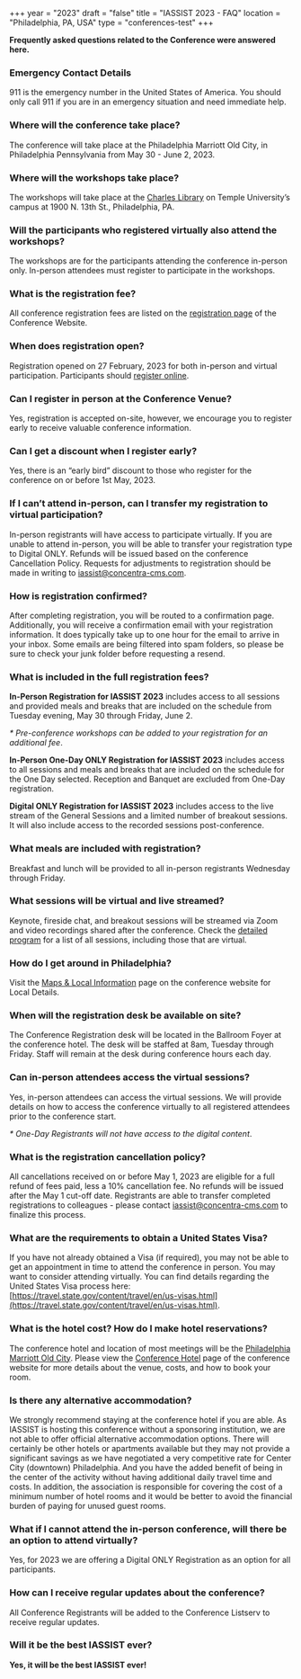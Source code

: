 +++
year = "2023"
draft = "false"
title = "IASSIST 2023 - FAQ"
location = "Philadelphia, PA, USA"
type = "conferences-test"
+++

**Frequently asked questions related to the Conference were answered here.**

### Emergency Contact Details

911 is the emergency number in the United States of America. You should only call 911 if you are in an emergency situation and need immediate help.

### Where will the conference take place?

The conference will take place at the Philadelphia Marriott Old City, in Philadelphia Pennsylvania from May 30 - June 2, 2023.

### Where will the workshops take place?

The workshops will take place at the [Charles Library](https://library.temple.edu/libraries/charles-library) on Temple University’s campus at 1900 N. 13th St., Philadelphia, PA.

### Will the participants who registered virtually also attend the workshops?

The workshops are for the participants attending the conference in-person only. In-person attendees must register to participate in the workshops.

### What is the registration fee?

All conference registration fees are listed on the [registration page](https://iassistdata.org/conferences/iassist2023/registration/) of the Conference Website.

### When does registration open?

Registration opened on 27 February, 2023 for both in-person and virtual participation. Participants should [register online](https://concentracms.regfox.com/iassist2023).

### Can I register in person at the Conference Venue?

Yes, registration is accepted on-site, however, we encourage you to register early to receive valuable conference information.

### Can I get a discount when I register early?

Yes, there is an “early bird” discount to those who register for the conference on or before 1st May, 2023.

### If I can’t attend in-person, can I transfer my registration to virtual participation?

In-person registrants will have access to participate virtually. If you are unable to attend in-person, you will be able to transfer your registration type to Digital ONLY. Refunds will be issued based on the conference Cancellation Policy. Requests for adjustments to registration should be made in writing to iassist@concentra-cms.com.

### How is registration confirmed?

After completing registration, you will be routed to a confirmation page. Additionally, you will receive a confirmation email with your registration information. It does typically take up to one hour for the email to arrive in your inbox. Some emails are being filtered into spam folders, so please be sure to check your junk folder before requesting a resend.

### What is included in the full registration fees?

**In-Person Registration for IASSIST 2023** includes access to all sessions and provided meals and breaks that are included on the schedule from Tuesday evening, May 30 through Friday, June 2.

_* Pre-conference workshops can be added to your registration for an additional fee_.

**In-Person One-Day ONLY Registration for IASSIST 2023** includes access to all sessions and meals and breaks that are included on the schedule for the One Day selected. Reception and Banquet are excluded from One-Day registration.

**Digital ONLY Registration for IASSIST 2023** includes access to the live stream of the General Sessions and a limited number of breakout sessions. It will also include access to the recorded sessions post-conference.

### What meals are included with registration?

Breakfast and lunch will be provided to all in-person registrants Wednesday through Friday. 

### What sessions will be virtual and live streamed?

Keynote, fireside chat, and breakout sessions will be streamed via Zoom and video recordings shared after the conference. Check the [detailed program](https://iassistdata.org/conferences/iassist2023/full_program/) for a list of all sessions, including those that are virtual.

### How do I get around in Philadelphia?

Visit the [Maps & Local Information](https://iassistdata.org/conferences/iassist2023/maps-and-local-information/) page on the conference website for Local Details.

### When will the registration desk be available on site?

The Conference Registration desk will be located in the Ballroom Foyer at the conference hotel. The desk will be staffed at 8am, Tuesday through Friday. Staff will remain at the desk during conference hours each day.

### Can in-person attendees access the virtual sessions?

Yes, in-person attendees can access the virtual sessions. We will provide details on how to access the conference virtually to all registered attendees prior to the conference start. 

_* One-Day Registrants will not have access to the digital content_.

### What is the registration cancellation policy?

All cancellations received on or before May 1, 2023 are eligible for a full refund of fees paid, less a 10% cancellation fee. No refunds will be issued after the May 1 cut-off date. Registrants are able to transfer completed registrations to colleagues - please contact iassist@concentra-cms.com to finalize this process.

### What are the requirements to obtain a United States Visa?

If you have not already obtained a Visa (if required), you may not be able to get an appointment in time to attend the conference in person. You may want to consider attending virtually. You can find details regarding the United States Visa process here: [https://travel.state.gov/content/travel/en/us-visas.html](https://travel.state.gov/content/travel/en/us-visas.html). 

### What is the hotel cost? How do I make hotel reservations?

The conference hotel and location of most meetings will be the [Philadelphia Marriott Old City](https://www.marriott.com/en-us/hotels/phlmo-philadelphia-marriott-old-city/overview/). Please view the [Conference Hotel](https://iassistdata.org/conferences/iassist2023/conference-hotel-and-accommodation/) page of the conference website for more details about the venue, costs, and how to book your room.

### Is there any alternative accommodation?

We strongly recommend staying at the conference hotel if you are able. As IASSIST is hosting this conference without a sponsoring institution, we are not able to offer official alternative accommodation options. There will certainly be other hotels or apartments available but they may not provide a significant savings as we have negotiated a very competitive rate for Center City (downtown) Philadelphia. And you have the added benefit of being in the center of the activity without having additional daily travel time and costs. In addition, the association is responsible for covering the cost of a minimum number of hotel rooms and it would be better to avoid the financial burden of paying for unused guest rooms. 

### What if I cannot attend the in-person conference, will there be an option to attend virtually?

Yes, for 2023 we are offering a Digital ONLY Registration as an option for all participants.

### How can I receive regular updates about the conference?

All Conference Registrants will be added to the Conference Listserv to receive regular updates.

### Will it be the best IASSIST ever?

**Yes, it will be the best IASSIST ever!**



